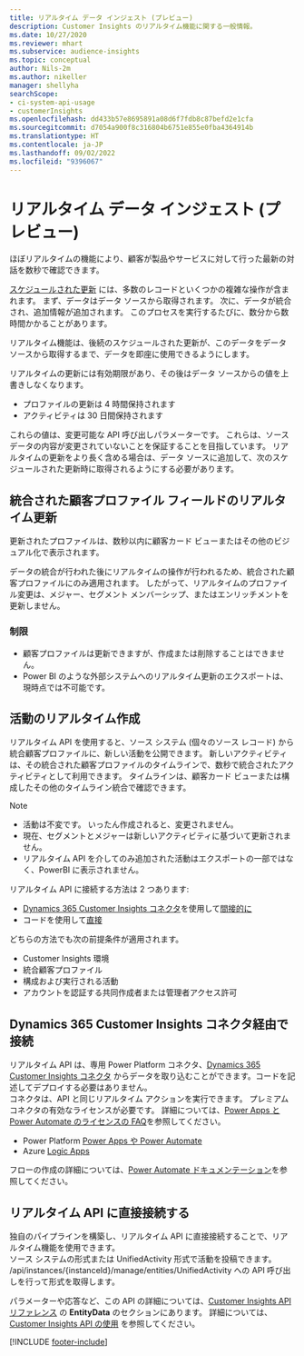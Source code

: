```yaml
---
title: リアルタイム データ インジェスト (プレビュー)
description: Customer Insights のリアルタイム機能に関する一般情報。
ms.date: 10/27/2020
ms.reviewer: mhart
ms.subservice: audience-insights
ms.topic: conceptual
author: Nils-2m
ms.author: nikeller
manager: shellyha
searchScope:
- ci-system-api-usage
- customerInsights
ms.openlocfilehash: dd433b57e8695891a08d6f7fdb8c87befd2e1cfa
ms.sourcegitcommit: d7054a900f8c316804b6751e855e0fba4364914b
ms.translationtype: HT
ms.contentlocale: ja-JP
ms.lasthandoff: 09/02/2022
ms.locfileid: "9396067"
---
```

# <a name="real-time-data-ingestion-preview"></a>リアルタイム データ インジェスト (プレビュー)

ほぼリアルタイムの機能により、顧客が製品やサービスに対して行った最新の対話を数秒で確認できます。

[スケジュールされた更新](schedule-refresh.md) には、多数のレコードといくつかの複雑な操作が含まれます。 まず、データはデータ ソースから取得されます。 次に、データが統合され、追加情報が追加されます。 このプロセスを実行するたびに、数分から数時間かかることがあります。

リアルタイム機能は、後続のスケジュールされた更新が、このデータをデータ ソースから取得するまで、データを即座に使用できるようにします。

リアルタイムの更新には有効期限があり、その後はデータ ソースからの値を上書きしなくなります。

- プロファイルの更新は 4 時間保持されます
- アクティビティは 30 日間保持されます

これらの値は、変更可能な API 呼び出しパラメーターです。 これらは、ソース データの内容が変更されていないことを保証することを目指しています。 リアルタイムの更新をより長く含める場合は、データ ソースに追加して、次のスケジュールされた更新時に取得されるようにする必要があります。

## <a name="real-time-update-of-the-unified-customer-profile-fields"></a>統合された顧客プロファイル フィールドのリアルタイム更新

更新されたプロファイルは、数秒以内に顧客カード ビューまたはその他のビジュアル化で表示されます。

データの統合が行われた後にリアルタイムの操作が行われるため、統合された顧客プロファイルにのみ適用されます。 したがって、リアルタイムのプロファイル変更は、メジャー、セグメント メンバーシップ、またはエンリッチメントを更新しません。

### <a name="limitations"></a>制限

- 顧客プロファイルは更新できますが、作成または削除することはできません。
- Power BI のような外部システムへのリアルタイム更新のエクスポートは、現時点では不可能です。

## <a name="real-time-creation-of-activities"></a>活動のリアルタイム作成

リアルタイム API を使用すると、ソース システム (個々のソース レコード) から統合顧客プロファイルに、新しい活動を公開できます。 新しいアクティビティは、その統合された顧客プロファイルのタイムラインで、数秒で統合されたアクティビティとして利用できます。 タイムラインは、顧客カード ビューまたは構成したその他のタイムライン統合で確認できます。

> [!NOTE]
>
> - 活動は不変です。 いったん作成されると、変更されません。
> - 現在、セグメントとメジャーは新しいアクティビティに基づいて更新されません。
> - リアルタイム API を介してのみ追加された活動はエクスポートの一部ではなく、PowerBI に表示されません。

リアルタイム API に接続する方法は 2 つあります:

- [Dynamics 365 Customer Insights コネクタ](/connectors/customerinsights/)を使用して[間接的に](#connect-via-the-dynamics-365-customer-insights-connector)
- コードを使用して[直接](#connect-directly-to-the-real-time-api)

どちらの方法でも次の前提条件が適用されます。

- Customer Insights 環境
- 統合顧客プロファイル
- 構成および実行される活動
- アカウントを認証する共同作成者または管理者アクセス許可

## <a name="connect-via-the-dynamics-365-customer-insights-connector"></a>Dynamics 365 Customer Insights コネクタ経由で接続

リアルタイム API は、専用 Power Platform コネクタ、[Dynamics 365 Customer Insights コネクタ](/connectors/customerinsights/) からデータを取り込むことができます。コードを記述してデプロイする必要はありません。    
コネクタは、API と同じリアルタイム アクションを実行できます。 プレミアム コネクタの有効なライセンスが必要です。 詳細については、[Power Apps と Power Automate のライセンスの FAQ](/power-platform/admin/powerapps-flow-licensing-faq)を参照してください。

- Power Platform [Power Apps や Power Automate](/connectors/)
- Azure [Logic Apps](/azure/connectors/apis-list)

フローの作成の詳細については、[Power Automate ドキュメンテーション](/power-automate/)を参照してください。

## <a name="connect-directly-to-the-real-time-api"></a>リアルタイム API に直接接続する

独自のパイプラインを構築し、リアルタイム API に直接接続することで、リアルタイム機能を使用できます。    
ソース システムの形式または UnifiedActivity 形式で活動を投稿できます。 /api/instances/{instanceId}/manage/entities/UnifiedActivity への API 呼び出しを行って形式を取得します。

パラメーターや応答など、この API の詳細については、[Customer Insights API リファレンス](https://developer.ci.ai.dynamics.com/api-details#api=CustomerInsights) の **EntityData** のセクションにあります。 詳細については、[Customer Insights API の使用](apis.md) を参照してください。

[!INCLUDE [footer-include](includes/footer-banner.md)]

